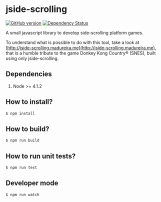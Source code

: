 # jside-scrolling
[![GitHub version](https://badge.fury.io/gh/madureira%2Fjside-scrolling.svg)](http://badge.fury.io/gh/madureira%2Fjside-scrolling) [![Dependency Status](https://www.versioneye.com/user/projects/55582dbcb2ff6d477b000058/badge.svg?style=flat)](https://www.versioneye.com/user/projects/55582dbcb2ff6d477b000058)

A small javascript library to develop side-scrolling platform games.

To understand what is possible to do with this tool, take a look at  [http://jside-scrolling.madureira.me](http://jside-scrolling.madureira.me), that is a humble tribute to the game Donkey Kong Country® (SNES), built using only jside-scrolling.


## Dependencies
1. Node >= 4.1.2

## How to install?
```sh
$ npm install
```

## How to build?
```sh
$ npm run build
```

## How to run unit tests?
```sh
$ npm run test
```

## Developer mode
```sh
$ npm run watch
```
